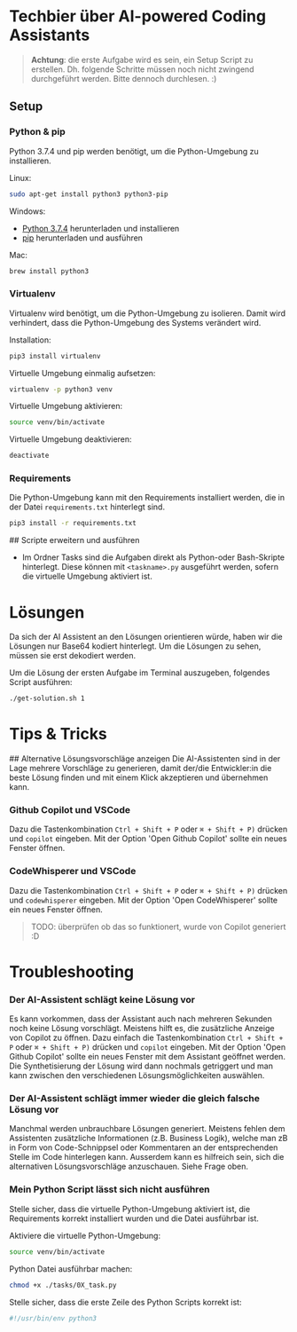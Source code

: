 # Techbier über AI-powered Coding Assistants

>**Achtung**: die erste Aufgabe wird es sein, ein Setup Script zu erstellen. Dh. folgende Schritte müssen noch nicht zwingend durchgeführt werden. Bitte dennoch durchlesen. :)

## Setup

### Python & pip
Python 3.7.4 und pip werden benötigt, um die Python-Umgebung zu installieren.

Linux:
```bash
sudo apt-get install python3 python3-pip
```

Windows:
* [Python 3.7.4](https://www.python.org/ftp/python/3.7.4/python-3.7.4-amd64.exe) herunterladen und installieren
* [pip](https://bootstrap.pypa.io/get-pip.py) herunterladen und ausführen

Mac:

```bash
brew install python3
```

### Virtualenv
Virtualenv wird benötigt, um die Python-Umgebung zu isolieren. Damit wird verhindert, dass die Python-Umgebung des Systems verändert wird.

Installation:
```bash
pip3 install virtualenv
```

Virtuelle Umgebung einmalig aufsetzen:
```bash
virtualenv -p python3 venv
```

Virtuelle Umgebung aktivieren:
```bash
source venv/bin/activate
```

Virtuelle Umgebung deaktivieren:
```bash
deactivate
```

### Requirements
Die Python-Umgebung kann mit den Requirements installiert werden, die in der Datei `requirements.txt` hinterlegt sind.

```bash
pip3 install -r requirements.txt
```

## Scripte erweitern und ausführen

* Im Ordner Tasks sind die Aufgaben direkt als Python-oder Bash-Skripte hinterlegt. Diese können mit `<taskname>.py` ausgeführt werden, sofern die virtuelle Umgebung aktiviert ist.


# Lösungen
Da sich der AI Assistent an den Lösungen orientieren würde, haben wir die Lösungen nur Base64 kodiert hinterlegt. Um die Lösungen zu sehen, müssen sie erst dekodiert werden.

Um die Lösung der ersten Aufgabe im Terminal auszugeben, folgendes Script ausführen:

```bash
./get-solution.sh 1
```

# Tips & Tricks

## Alternative Lösungsvorschläge anzeigen
Die AI-Assistenten sind in der Lage mehrere Vorschläge zu generieren, damit der/die Entwickler:in die beste Lösung finden und mit einem Klick akzeptieren und übernehmen kann.

### Github Copilot und VSCode
Dazu die Tastenkombination `Ctrl + Shift + P` oder `⌘ + Shift + P)` drücken und `copilot` eingeben. Mit der Option 'Open Github Copilot' sollte ein neues Fenster öffnen.

### CodeWhisperer und VSCode
Dazu die Tastenkombination `Ctrl + Shift + P` oder `⌘ + Shift + P)` drücken und `codewhisperer` eingeben. Mit der Option 'Open CodeWhisperer' sollte ein neues Fenster öffnen. 

> TODO: überprüfen ob das so funktionert, wurde von Copilot generiert :D 

# Troubleshooting

### Der AI-Assistent schlägt keine Lösung vor
Es kann vorkommen, dass der Assistant auch nach mehreren Sekunden noch keine Lösung vorschlägt. Meistens hilft es, die zusätzliche Anzeige von Copilot zu öffnen. Dazu einfach die Tastenkombination `Ctrl + Shift + P` oder `⌘ + Shift + P)` drücken und `copilot` eingeben. Mit der Option 'Open Github Copilot' sollte ein neues Fenster mit dem Assistant geöffnet werden. Die Synthetisierung der Lösung wird dann nochmals getriggert und man kann zwischen den verschiedenen Lösungsmöglichkeiten auswählen.

### Der AI-Assistent schlägt immer wieder die gleich falsche Lösung vor
Manchmal werden unbrauchbare Lösungen generiert. Meistens fehlen dem Assistenten zusätzliche Informationen (z.B. Business Logik), welche man zB in Form von Code-Schnippsel oder Kommentaren an der entsprechenden Stelle im Code hinterlegen kann. Ausserdem kann es hilfreich sein, sich die alternativen Lösungsvorschläge anzuschauen. Siehe Frage oben.

### Mein Python Script lässt sich nicht ausführen
Stelle sicher, dass die virtuelle Python-Umgebung aktiviert ist, die Requirements korrekt installiert wurden und die Datei ausführbar ist.

Aktiviere die virtuelle Python-Umgebung:
```bash
source venv/bin/activate
```

Python Datei ausführbar machen:
```bash
chmod +x ./tasks/0X_task.py
```

Stelle sicher, dass die erste Zeile des Python Scripts korrekt ist:
```python
#!/usr/bin/env python3
```
